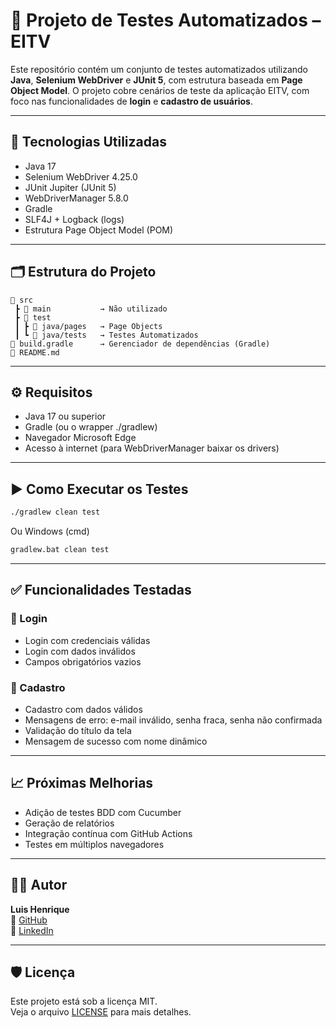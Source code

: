 # 🧪 Projeto de Testes Automatizados – EITV

Este repositório contém um conjunto de testes automatizados utilizando **Java**, **Selenium WebDriver** e **JUnit 5**, com estrutura baseada em **Page Object Model**. O projeto cobre cenários de teste da aplicação EITV, com foco nas funcionalidades de **login** e **cadastro de usuários**.

---

## 🚀 Tecnologias Utilizadas

- Java 17
- Selenium WebDriver 4.25.0
- JUnit Jupiter (JUnit 5)
- WebDriverManager 5.8.0
- Gradle
- SLF4J + Logback (logs)
- Estrutura Page Object Model (POM)

---

## 🗂 Estrutura do Projeto

```plaintext
📁 src
 ┣ 📁 main           → Não utilizado
 ┣ 📁 test
 ┃ ┣ 📁 java/pages   → Page Objects
 ┃ ┗ 📁 java/tests   → Testes Automatizados
📄 build.gradle      → Gerenciador de dependências (Gradle)
📄 README.md

````
---
## ⚙️ Requisitos

- Java 17 ou superior
- Gradle (ou o wrapper ./gradlew)
- Navegador Microsoft Edge
- Acesso à internet (para WebDriverManager baixar os drivers)

---
## ▶️ Como Executar os Testes

```bash
./gradlew clean test
```
Ou Windows (cmd)
```cmd
gradlew.bat clean test
```
---

## ✅ Funcionalidades Testadas
### 🔐 Login
- Login com credenciais válidas
- Login com dados inválidos
- Campos obrigatórios vazios

### 👤 Cadastro
- Cadastro com dados válidos
- Mensagens de erro: e-mail inválido, senha fraca, senha não confirmada
- Validação do título da tela
- Mensagem de sucesso com nome dinâmico

---

## 📈 Próximas Melhorias
- Adição de testes BDD com Cucumber
- Geração de relatórios
- Integração contínua com GitHub Actions
- Testes em múltiplos navegadores

---
## 👨‍💻 Autor
**Luis Henrique**  
🔗 [GitHub](https://github.com/luiishcl)  
🔗 [LinkedIn](https://www.linkedin.com/in/luishchagas/)

---

## 🛡️ Licença

Este projeto está sob a licença MIT.  
Veja o arquivo [LICENSE](LICENSE) para mais detalhes.